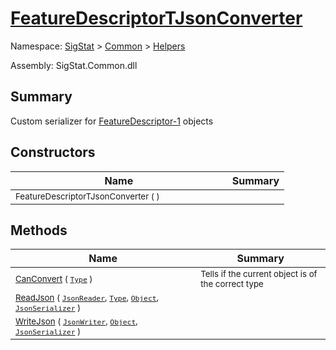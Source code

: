 # [FeatureDescriptorTJsonConverter](./FeatureDescriptorTJsonConverter.md)

Namespace: [SigStat]() > [Common](./../README.md) > [Helpers](./README.md)

Assembly: SigStat.Common.dll

## Summary
Custom serializer for [FeatureDescriptor-1](https://github.com/hargitomi97/sigstat/blob/master/docs/md/SigStat/Common/FeatureDescriptor-1.md) objects

## Constructors

| Name | Summary | 
| --- | --- | 
| <sub>FeatureDescriptorTJsonConverter (  )</sub><img width=100>| <sub></sub>| <br>


## Methods

| Name | Summary | 
| --- | --- | 
| <sub>[CanConvert](./Methods/FeatureDescriptorTJsonConverter-100664066.md) ( [`Type`](https://docs.microsoft.com/en-us/dotnet/api/System.Type) )</sub><img width=100>| <sub>Tells if the current object is of the correct type</sub>| <br>
| <sub>[ReadJson](./Methods/FeatureDescriptorTJsonConverter-100664067.md) ( [`JsonReader`](./FeatureDescriptorTJsonConverter.md), [`Type`](https://docs.microsoft.com/en-us/dotnet/api/System.Type), [`Object`](https://docs.microsoft.com/en-us/dotnet/api/System.Object), [`JsonSerializer`](./FeatureDescriptorTJsonConverter.md) )</sub><img width=100>| <sub></sub>| <br>
| <sub>[WriteJson](./Methods/FeatureDescriptorTJsonConverter-100664068.md) ( [`JsonWriter`](./FeatureDescriptorTJsonConverter.md), [`Object`](https://docs.microsoft.com/en-us/dotnet/api/System.Object), [`JsonSerializer`](./FeatureDescriptorTJsonConverter.md) )</sub><img width=100>| <sub></sub>| <br>


